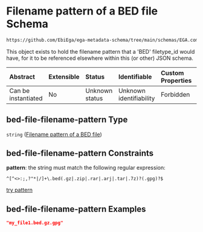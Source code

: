 # Filename pattern of a BED file Schema

```txt
https://github.com/EbiEga/ega-metadata-schema/tree/main/schemas/EGA.common-definitions.json#/definitions/bed-file-filename-pattern
```

This object exists to hold the filename pattern that a 'BED' filetype_id would have, for it to be referenced elsewhere within this (or other) JSON schema.

| Abstract            | Extensible | Status         | Identifiable            | Custom Properties | Additional Properties | Access Restrictions | Defined In                                                                                |
| :------------------ | :--------- | :------------- | :---------------------- | :---------------- | :-------------------- | :------------------ | :---------------------------------------------------------------------------------------- |
| Can be instantiated | No         | Unknown status | Unknown identifiability | Forbidden         | Allowed               | none                | [EGA.common-definitions.json*](../out/EGA.common-definitions.json "open original schema") |

## bed-file-filename-pattern Type

`string` ([Filename pattern of a BED file](ega-2-definitions-filename-pattern-of-a-bed-file.md))

## bed-file-filename-pattern Constraints

**pattern**: the string must match the following regular expression: 

```regexp
^[^<>:;,?"*|/]+\.bed(.gz|.zip|.rar|.arj|.tar|.7z)?(.gpg)?$
```

[try pattern](https://regexr.com/?expression=%5E%5B%5E%3C%3E%3A%3B%2C%3F%22\*%7C%2F%5D%2B%5C.bed\(.gz%7C.zip%7C.rar%7C.arj%7C.tar%7C.7z\)%3F\(.gpg\)%3F%24 "try regular expression with regexr.com")

## bed-file-filename-pattern Examples

```json
"my_file1.bed.gz.gpg"
```
